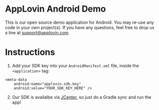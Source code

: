 AppLovin Android Demo
============

This is our open source demo application for Android. You may re-use any code in your own project(s). If you have any questions, feel free to drop us a line at support@applovin.com.

# Instructions #

  1. Add your SDK key into your `AndroidManifest.xml` file, inside the `<application>` tag:

```
<meta-data
    android:name="applovin.sdk.key"
    android:value="YOUR_SDK_KEY_HERE" />
```
  2. Our SDK is availalbe via [JCenter](https://bintray.com/applovin/Android/sdk_android), so just do a Gradle sync and run the app!
